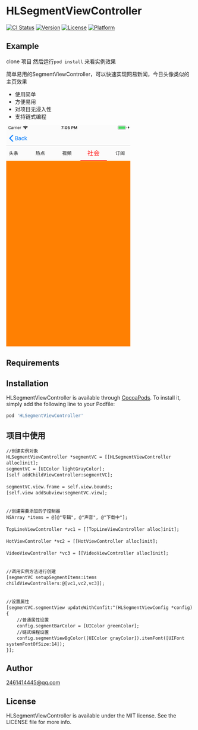 # HLSegmentViewController

[![CI Status](https://img.shields.io/travis/2461414445@qq.com/HLSegmentViewController.svg?style=flat)](https://travis-ci.org/2461414445@qq.com/HLSegmentViewController)
[![Version](https://img.shields.io/cocoapods/v/HLSegmentViewController.svg?style=flat)](https://cocoapods.org/pods/HLSegmentViewController)
[![License](https://img.shields.io/cocoapods/l/HLSegmentViewController.svg?style=flat)](https://cocoapods.org/pods/HLSegmentViewController)
[![Platform](https://img.shields.io/cocoapods/p/HLSegmentViewController.svg?style=flat)](https://cocoapods.org/pods/HLSegmentViewController)

## Example


clone 项目 然后运行`pod install` 来看实例效果

简单易用的SegmentViewController，可以快速实现网易新闻，今日头像类似的主页效果

- 使用简单
- 方便易用 
- 对项目无浸入性
- 支持链式编程


![Platform](./demo.gif)

## Requirements

## Installation

HLSegmentViewController is available through [CocoaPods](https://cocoapods.org). To install
it, simply add the following line to your Podfile:

```ruby
pod 'HLSegmentViewController'
```

## 项目中使用

```
//创建实例对象
HLSegmentViewController *segmentVC = [[HLSegmentViewController alloc]init];
segmentVC = [UIColor lightGrayColor];
[self addChildViewController:segmentVC];

segmentVC.view.frame = self.view.bounds;
[self.view addSubview:segmentVC.view];


//创建需要添加的子控制器
NSArray *items = @[@"专辑", @"声音", @"下载中"];

TopLineViewController *vc1 = [[TopLineViewController alloc]init];

HotViewController *vc2 = [[HotViewController alloc]init];

VideoViewController *vc3 = [[VideoViewController alloc]init];


//调用实例方法进行创建
[segmentVC setupSegmentItems:items childViewControllers:@[vc1,vc2,vc3]];


//设置属性
[segmentVC.segmentView updateWithConfit:^(HLSegmentViewConfig *config) {
    //普通属性设置
    config.segmentBarColor = [UIColor greenColor];
    //链式编程设置
    config.segmentViewBgColor([UIColor grayColor]).itemFont([UIFont systemFontOfSize:14]);
}];

```

## Author

2461414445@qq.com

## License

HLSegmentViewController is available under the MIT license. See the LICENSE file for more info.
